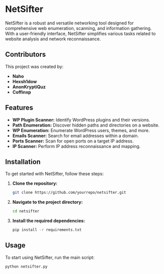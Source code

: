 # NetSifter

NetSifter is a robust and versatile networking tool designed for comprehensive web enumeration, scanning, and information gathering. With a user-friendly interface, NetSifter simplifies various tasks related to website analysis and network reconnaissance.

## Contributors

This project was created by:
- **Naho**
- **Hexsh1dow**
- **AnonKryptiQuz**
- **Coffinxp**

## Features

- **WP Plugin Scanner:** Identify WordPress plugins and their versions.
- **Path Enumeration:** Discover hidden paths and directories on a website.
- **WP Enumeration:** Enumerate WordPress users, themes, and more.
- **Emails Scanner:** Search for email addresses within a domain.
- **Ports Scanner:** Scan for open ports on a target IP address.
- **IP Scanner:** Perform IP address reconnaissance and mapping.

## Installation

To get started with NetSifter, follow these steps:

1. **Clone the repository:**
    ```bash
    git clone https://github.com/yourrepo/netsifter.git
    ```

2. **Navigate to the project directory:**
    ```bash
    cd netsifter
    ```

3. **Install the required dependencies:**
    ```bash
    pip install -r requirements.txt
    ```

## Usage

To start using NetSifter, run the main script:
```bash
python netsifter.py
